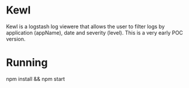 # Kewl

Kewl is a logstash log viewere that allows the user to filter logs by application (appName),
date and severity (level). This is a very early POC version.

# Running
npm install && npm start
